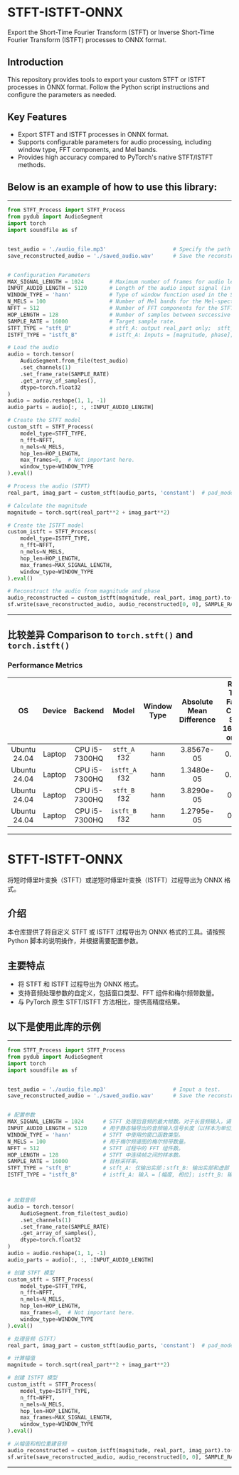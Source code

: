 # STFT-ISTFT-ONNX
Export the Short-Time Fourier Transform (STFT) or Inverse Short-Time Fourier Transform (ISTFT) processes to ONNX format.

## Introduction
This repository provides tools to export your custom STFT or ISTFT processes in ONNX format. Follow the Python script instructions and configure the parameters as needed.

## Key Features
- Export STFT and ISTFT processes in ONNX format.
- Supports configurable parameters for audio processing, including window type, FFT components, and Mel bands.
- Provides high accuracy compared to PyTorch's native STFT/ISTFT methods.

## Below is an example of how to use this library:
---
```python
from STFT_Process import STFT_Process
from pydub import AudioSegment
import torch
import soundfile as sf


test_audio = './audio_file.mp3'                     # Specify the path to your audio file.
save_reconstructed_audio = './saved_audio.wav'      # Save the reconstructed.


# Configuration Parameters
MAX_SIGNAL_LENGTH = 1024        # Maximum number of frames for audio length after STFT. Use larger values for long audio inputs (e.g., 4096).
INPUT_AUDIO_LENGTH = 5120       # Length of the audio input signal (in samples) for static axis export. Should be a multiple of NFFT.
WINDOW_TYPE = 'hann'            # Type of window function used in the STFT.
N_MELS = 100                    # Number of Mel bands for the Mel-spectrogram.
NFFT = 512                      # Number of FFT components for the STFT process.
HOP_LENGTH = 128                # Number of samples between successive frames in the STFT.
SAMPLE_RATE = 16000             # Target sample rate.
STFT_TYPE = "stft_B"            # stft_A: output real_part only;  stft_B: outputs real_part & imag_part
ISTFT_TYPE = "istft_B"          # istft_A: Inputs = [magnitude, phase];  istft_B: Inputs = [magnitude, real_part, imag_part], The dtype of imag_part is float format.

# Load the audio
audio = torch.tensor(
    AudioSegment.from_file(test_audio)
    .set_channels(1)
    .set_frame_rate(SAMPLE_RATE)
    .get_array_of_samples(), 
    dtype=torch.float32
)
audio = audio.reshape(1, 1, -1)
audio_parts = audio[:, :, :INPUT_AUDIO_LENGTH]

# Create the STFT model
custom_stft = STFT_Process(
    model_type=STFT_TYPE, 
    n_fft=NFFT, 
    n_mels=N_MELS, 
    hop_len=HOP_LENGTH, 
    max_frames=0,  # Not important here.
    window_type=WINDOW_TYPE
).eval()

# Process the audio (STFT)
real_part, imag_part = custom_stft(audio_parts, 'constant')  # pad_mode options: ['constant', 'reflect']

# Calculate the magnitude
magnitude = torch.sqrt(real_part**2 + imag_part**2)

# Create the ISTFT model
custom_istft = STFT_Process(
    model_type=ISTFT_TYPE, 
    n_fft=NFFT, 
    n_mels=N_MELS, 
    hop_len=HOP_LENGTH, 
    max_frames=MAX_SIGNAL_LENGTH, 
    window_type=WINDOW_TYPE
).eval()

# Reconstruct the audio from magnitude and phase
audio_reconstructed = custom_istft(magnitude, real_part, imag_part).to(torch.int16)
sf.write(save_reconstructed_audio, audio_reconstructed[0, 0], SAMPLE_RATE, format='WAVEX')
```

---

## 比较差异 Comparison to `torch.stft()` and `torch.istft()`

### Performance Metrics
| OS            | Device       | Backend    | Model       | Window Type | Absolute Mean Difference | Real-Time Factor<br>Chunk Size: 160,000 or 10s |
|:-------------:|:------------:|:----------:|:-----------:|:-----------:|:-------------------------:|:--------------------------------------------:|
| Ubuntu 24.04  | Laptop       | CPU i5-7300HQ | `stft_A` f32 | `hann`      | 3.8567e-05               | 0.0005                                       |
| Ubuntu 24.04  | Laptop       | CPU i5-7300HQ | `istft_A` f32 | `hann`      | 1.3480e-05               | 0.0015                                       |
| Ubuntu 24.04  | Laptop       | CPU i5-7300HQ | `stft_B` f32 | `hann`      | 3.8290e-05               | 0.001                                        |
| Ubuntu 24.04  | Laptop       | CPU i5-7300HQ | `istft_B` f32 | `hann`      | 1.2795e-05               | 0.003                                        |

---

# STFT-ISTFT-ONNX
将短时傅里叶变换（STFT）或逆短时傅里叶变换（ISTFT）过程导出为 ONNX 格式。

## 介绍
本仓库提供了将自定义 STFT 或 ISTFT 过程导出为 ONNX 格式的工具。请按照 Python 脚本的说明操作，并根据需要配置参数。

## 主要特点
- 将 STFT 和 ISTFT 过程导出为 ONNX 格式。
- 支持音频处理参数的自定义，包括窗口类型、FFT 组件和梅尔频带数量。
- 与 PyTorch 原生 STFT/ISTFT 方法相比，提供高精度结果。

## 以下是使用此库的示例
---
```python
from STFT_Process import STFT_Process
from pydub import AudioSegment
import torch
import soundfile as sf


test_audio = './audio_file.mp3'                     # Input a test.
save_reconstructed_audio = './saved_audio.wav'      # Save the reconstructed.


# 配置参数
MAX_SIGNAL_LENGTH = 1024      # STFT 处理后音频的最大帧数。对于长音频输入，请使用更大的值（例如 4096）。
INPUT_AUDIO_LENGTH = 5120     # 用于静态轴导出的音频输入信号长度（以样本为单位）。最好设置为 NFFT 的整数倍。
WINDOW_TYPE = 'hann'          # STFT 中使用的窗口函数类型。
N_MELS = 100                  # 用于梅尔频谱图的梅尔频带数量。
NFFT = 512                    # STFT 过程中的 FFT 组件数。
HOP_LENGTH = 128              # STFT 中连续帧之间的样本数。
SAMPLE_RATE = 16000           # 目标采样率。
STFT_TYPE = "stft_B"          # stft_A: 仅输出实部；stft_B: 输出实部和虚部
ISTFT_TYPE = "istft_B"        # istft_A: 输入 = [幅度, 相位]; istft_B: 输入 = [幅度, 实部, 虚部]，虚部的数据类型为浮点格式。



# 加载音频
audio = torch.tensor(
    AudioSegment.from_file(test_audio)
    .set_channels(1)
    .set_frame_rate(SAMPLE_RATE)
    .get_array_of_samples(), 
    dtype=torch.float32
)
audio = audio.reshape(1, 1, -1)
audio_parts = audio[:, :, :INPUT_AUDIO_LENGTH]

# 创建 STFT 模型
custom_stft = STFT_Process(
    model_type=STFT_TYPE, 
    n_fft=NFFT, 
    n_mels=N_MELS, 
    hop_len=HOP_LENGTH, 
    max_frames=0,  # Not important here.
    window_type=WINDOW_TYPE
).eval()

# 处理音频（STFT）
real_part, imag_part = custom_stft(audio_parts, 'constant')  # pad_mode 选项：['constant', 'reflect']

# 计算幅值
magnitude = torch.sqrt(real_part**2 + imag_part**2)

# 创建 ISTFT 模型
custom_istft = STFT_Process(
    model_type=ISTFT_TYPE, 
    n_fft=NFFT, 
    n_mels=N_MELS, 
    hop_len=HOP_LENGTH, 
    max_frames=MAX_SIGNAL_LENGTH, 
    window_type=WINDOW_TYPE
).eval()

# 从幅值和相位重建音频
audio_reconstructed = custom_istft(magnitude, real_part, imag_part).to(torch.int16)
sf.write(save_reconstructed_audio, audio_reconstructed[0, 0], SAMPLE_RATE, format='WAVEX')
```
---
